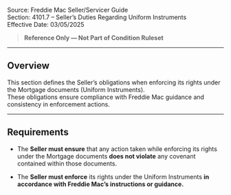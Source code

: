 Source: Freddie Mac Seller/Servicer Guide  
Section: 4101.7 – Seller’s Duties Regarding Uniform Instruments  
Effective Date: 03/05/2025  

> **Reference Only — Not Part of Condition Ruleset**

---

## Overview
This section defines the Seller’s obligations when enforcing its rights under the Mortgage documents (Uniform Instruments).  
These obligations ensure compliance with Freddie Mac guidance and consistency in enforcement actions.

---

## Requirements

- The **Seller must ensure** that any action taken while enforcing its rights under the Mortgage documents **does not violate** any covenant contained within those documents.  

- The **Seller must enforce** its rights under the Uniform Instruments **in accordance with Freddie Mac’s instructions or guidance.**
